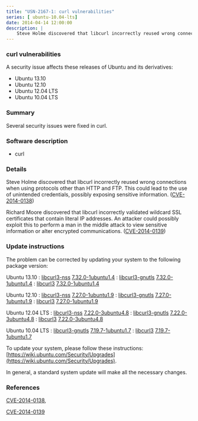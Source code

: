 ```yaml
---
title: "USN-2167-1: curl vulnerabilities"
series: [ ubuntu-10.04-lts]
date: 2014-04-14 12:00:00
description: |
    Steve Holme discovered that libcurl incorrectly reused wrong connections when using protocols other than HTTP and FTP. This could lead to the use of unintended credentials, possibly exposing sensitive information. ([CVE-2014-0138](http://people.ubuntu.com/~ubuntu-security/cve/CVE-2014-0138))
--- 
```

 
### curl vulnerabilities

A security issue affects these releases of Ubuntu and its derivatives:

* Ubuntu 13.10
* Ubuntu 12.10
* Ubuntu 12.04 LTS
* Ubuntu 10.04 LTS

### Summary

Several security issues were fixed in curl. 

### Software description

* curl 

### Details

Steve Holme discovered that libcurl incorrectly reused wrong connections when using protocols other than HTTP and FTP. This could lead to the use of unintended credentials, possibly exposing sensitive information. ([CVE-2014-0138](http://people.ubuntu.com/~ubuntu-security/cve/CVE-2014-0138))

Richard Moore discovered that libcurl incorrectly validated wildcard SSL certificates that contain literal IP addresses. An attacker could possibly exploit this to perform a man in the middle attack to view sensitive information or alter encrypted communications. ([CVE-2014-0139](http://people.ubuntu.com/~ubuntu-security/cve/CVE-2014-0139)) 

### Update instructions

The problem can be corrected by updating your system to the following package version:

Ubuntu 13.10
 : [libcurl3-nss](https://launchpad.net/ubuntu/+source/curl) <span> [7.32.0-1ubuntu1.4](https://launchpad.net/ubuntu/+source/curl/7.32.0-1ubuntu1.4) </span> 
 : [libcurl3-gnutls](https://launchpad.net/ubuntu/+source/curl) <span> [7.32.0-1ubuntu1.4](https://launchpad.net/ubuntu/+source/curl/7.32.0-1ubuntu1.4) </span> 
 : [libcurl3](https://launchpad.net/ubuntu/+source/curl) <span> [7.32.0-1ubuntu1.4](https://launchpad.net/ubuntu/+source/curl/7.32.0-1ubuntu1.4) </span> 

Ubuntu 12.10
 : [libcurl3-nss](https://launchpad.net/ubuntu/+source/curl) <span> [7.27.0-1ubuntu1.9](https://launchpad.net/ubuntu/+source/curl/7.27.0-1ubuntu1.9) </span> 
 : [libcurl3-gnutls](https://launchpad.net/ubuntu/+source/curl) <span> [7.27.0-1ubuntu1.9](https://launchpad.net/ubuntu/+source/curl/7.27.0-1ubuntu1.9) </span> 
 : [libcurl3](https://launchpad.net/ubuntu/+source/curl) <span> [7.27.0-1ubuntu1.9](https://launchpad.net/ubuntu/+source/curl/7.27.0-1ubuntu1.9) </span> 

Ubuntu 12.04 LTS
 : [libcurl3-nss](https://launchpad.net/ubuntu/+source/curl) <span> [7.22.0-3ubuntu4.8](https://launchpad.net/ubuntu/+source/curl/7.22.0-3ubuntu4.8) </span> 
 : [libcurl3-gnutls](https://launchpad.net/ubuntu/+source/curl) <span> [7.22.0-3ubuntu4.8](https://launchpad.net/ubuntu/+source/curl/7.22.0-3ubuntu4.8) </span> 
 : [libcurl3](https://launchpad.net/ubuntu/+source/curl) <span> [7.22.0-3ubuntu4.8](https://launchpad.net/ubuntu/+source/curl/7.22.0-3ubuntu4.8) </span> 

Ubuntu 10.04 LTS
 : [libcurl3-gnutls](https://launchpad.net/ubuntu/+source/curl) <span> [7.19.7-1ubuntu1.7](https://launchpad.net/ubuntu/+source/curl/7.19.7-1ubuntu1.7) </span> 
 : [libcurl3](https://launchpad.net/ubuntu/+source/curl) <span> [7.19.7-1ubuntu1.7](https://launchpad.net/ubuntu/+source/curl/7.19.7-1ubuntu1.7) </span> 

To update your system, please follow these instructions: [https://wiki.ubuntu.com/Security/Upgrades](https://wiki.ubuntu.com/Security/Upgrades).

In general, a standard system update will make all the necessary changes. 

### References

 [CVE-2014-0138](http://people.ubuntu.com/~ubuntu-security/cve/CVE-2014-0138), 

 [CVE-2014-0139](http://people.ubuntu.com/~ubuntu-security/cve/CVE-2014-0139)
 
